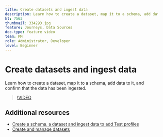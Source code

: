 ```yaml
---
title: Create datasets and ingest data
description: Learn how to create a dataset, map it to a schema, add data to it, and confirm that the data has been ingested.
kt: 7563
thumbnail: 334293.jpg
feature: Journeys, Data Sources
doc-type: feature video
team: PM
role: Administrator, Developer
level: Beginner
---
```


# Create datasets and ingest data

Learn how to create a dataset, map it to a schema, add data to it, and confirm that the data has been ingested.

>[!VIDEO](https://video.tv.adobe.com/v/334293?quality=12)

## Additional resources

* [Create a schema, a dataset and ingest data to add Test profiles](https://experienceleague.adobe.com/docs/journey-optimizer/using/orchestrate-journeys/about-journeys/creating-test-profiles.html)
* [Create and manage datasets](https://experienceleague.adobe.com/docs/experience-platform/catalog/datasets/user-guide.html)
